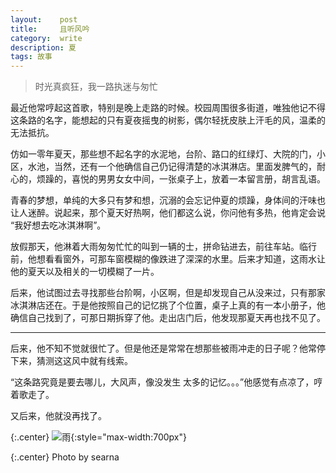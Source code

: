 ```yaml
---
layout:    post
title:     且听风吟
category:  write
description: 夏
tags: 故事
---
```


> 时光真疯狂，我一路执迷与匆忙

最近他常哼起这首歌，特别是晚上走路的时候。校园周围很多街道，唯独他记不得这条路的名字，能想起的只有夏夜摇曳的树影，偶尔轻抚皮肤上汗毛的风，温柔的无法抵抗。

仿如一零年夏天，那些想不起名字的水泥地，台阶、路口的红绿灯、大院的门，小区，水池，当然，还有一个他确信自己仍记得清楚的冰淇淋店。里面发脾气的，耐心的，烦躁的，喜悦的男男女女中间，一张桌子上，放着一本留言册，胡言乱语。

青春的梦想，单纯的大多只有梦和想，沉溺的会忘记仲夏的烦躁，身体间的汗味也让人迷醉。说起来，那个夏天好热啊，他们都这么说，你问他有多热，他肯定会说 “我好想去吃冰淇淋啊”。

放假那天，他淋着大雨匆匆忙忙的叫到一辆的士，拼命钻进去，前往车站。临行前，他想看看窗外，可那车窗模糊的像跌进了深深的水里。后来才知道，这雨水让他的夏天以及相关的一切模糊了一片。

后来，他试图过去寻找那些台阶啊，小区啊，但是却发现自己从没来过，只有那家冰淇淋店还在。于是他按照自己的记忆挑了个位置，桌子上真的有一本小册子，他确信自己找到了，可那日期拆穿了他。走出店门后，他发现那夏天再也找不见了。

----

后来，他不知不觉就很忙了。但是他还是常常在想那些被雨冲走的日子呢？他常停下来，猜测这这风中就有线索。

“这条路究竟是要去哪儿，大风声，像没发生 太多的记忆。。。”他感觉有点凉了，哼着歌走了。

又后来，他就没再找了。


{:.center}
![雨](http://cdn4atleeon.qiniudn.com/image/story/2014/wind.jpg){:style="max-width:700px"}

{:.center}
Photo by searna
